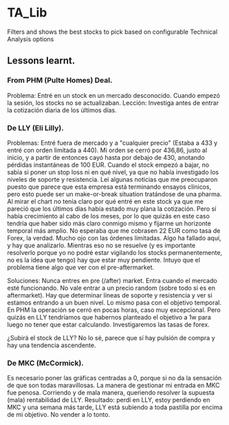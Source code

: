 # TA_Lib
Filters and shows the best stocks to pick based on configurable Technical Analysis options

## Lessons learnt.

### From PHM (Pulte Homes) Deal.

Problema: Entré en un stock en un mercado desconocido. Cuando empezó la sesión, los stocks no se actualizaban.
Lección: Investiga antes de entrar la cotización diaria de los últimos días.

### De LLY (Eli Lilly).

Problemas:
Entré fuera de mercado y a "cualquier precio" (Estaba a 433 y entré con orden limitada a 440). 
Mi orden se cerró por 436,86, justo al inicio, y a partir de entonces cayó hasta por debajo de 430, anotando pérdidas instantáneas de 100 EUR.
Cuando el stock empezó a bajar, no sabía si poner un stop loss ni en qué nivel, ya que no había investigado los niveles de soporte y resistencia.
Leí algunas noticias que me preocuparon puesto que parece que esta empresa está terminando ensayos clínicos, pero esto puede ser un make-or-break situation tratándose de una pharma.
Al mirar el chart no tenía claro por qué entré en este stock ya que me pareció que los últimos días había estado muy plana la cotización. Pero sí había crecimiento al cabo de los meses, por lo que quizás en este caso tendría que haber sido más claro conmigo mismo y fijarme un horizonte temporal más amplio.
No esperaba que me cobrasen 22 EUR como tasa de Forex, la verdad.
Mucho ojo con las órdenes limitadas. Algo ha fallado aquí, y hay que analizarlo. Mientras eso no se resuelve (y es importante resolverlo porque yo no podré estar vigilando los stocks permanentemente, no es la idea que tengo) hay que estar muy pendiente. Intuyo que el problema tiene algo que ver con el pre-aftermarket.


Soluciones:
Nunca entres en pre (/after) market. Entra cuando el mercado esté funcionando.
No vale entrar a un precio random (sobre todo si es en aftermarket). Hay que determinar líneas de soporte y resistencia y ver si estamos entrando a un buen nivel.
Lo mismo pasa con el objetivo temporal. En PHM la operación se cerró en pocas horas, caso muy excepcional. Pero quizás en LLY tendríamos que habernos planteado el objetivo a 1w para luego no tener que estar calculando.
Investigaremos las tasas de forex.

¿Subirá el stock de LLY? No lo sé, parece que sí hay pulsión de compra y hay una tendencia ascendente.

### De MKC (McCormick).

Es necesario poner las gráficas centradas a 0, porque si no da la sensación de que son todas maravillosas.
La manera de gestionar mi entrada en MKC fue penosa. Corriendo y de mala manera, queriendo resolver la supuesta (mala) rentabilidad de LLY. Resultado: perdí en LLY, estoy perdiendo en MKC y una semana más tarde, LLY está subiendo a toda pastilla por encima de mi objetivo. No vender a lo tonto.

